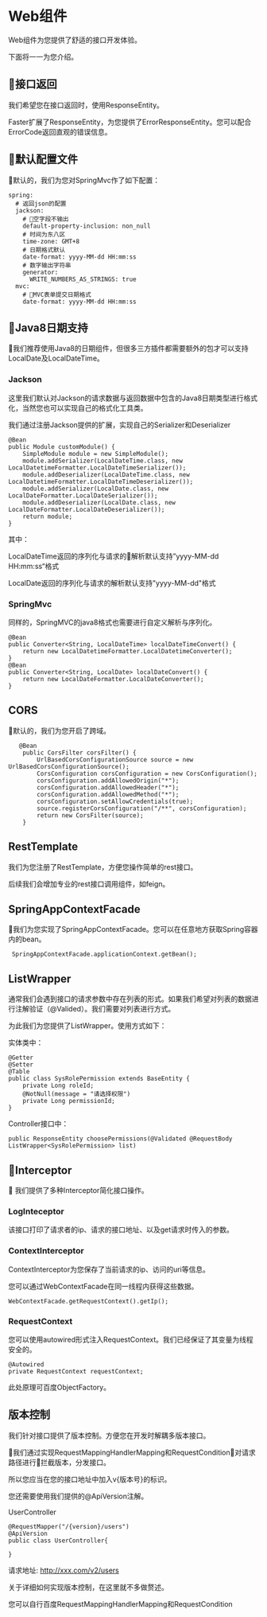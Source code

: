 # Web组件

Web组件为您提供了舒适的接口开发体验。

下面将一一为您介绍。

## 接口返回

我们希望您在接口返回时，使用ResponseEntity。

Faster扩展了ResponseEntity，为您提供了ErrorResponseEntity。您可以配合ErrorCode返回直观的错误信息。

## 默认配置文件

默认的，我们为您对SpringMvc作了如下配置：

```
spring:
  # 返回json的配置
  jackson:
    # 空字段不输出
    default-property-inclusion: non_null
    # 时间为东八区
    time-zone: GMT+8
    # 日期格式默认
    date-format: yyyy-MM-dd HH:mm:ss
    # 数字输出字符串
    generator:
      WRITE_NUMBERS_AS_STRINGS: true
  mvc:
    # MVC表单提交日期格式
    date-format: yyyy-MM-dd HH:mm:ss
```

## Java8日期支持

我们推荐使用Java8的日期组件，但很多三方插件都需要额外的包才可以支持LocalDate及LocalDateTime。

### Jackson

这里我们默认对Jackson的请求数据与返回数据中包含的Java8日期类型进行格式化，当然您也可以实现自己的格式化工具类。

我们通过注册Jackson提供的扩展，实现自己的Serializer和Deserializer

```
@Bean
public Module customModule() {
    SimpleModule module = new SimpleModule();
    module.addSerializer(LocalDateTime.class, new LocalDatetimeFormatter.LocalDateTimeSerializer());
    module.addDeserializer(LocalDateTime.class, new LocalDatetimeFormatter.LocalDateTimeDeserializer());
    module.addSerializer(LocalDate.class, new LocalDateFormatter.LocalDateSerializer());
    module.addDeserializer(LocalDate.class, new LocalDateFormatter.LocalDateDeserializer());
    return module;
}
```

其中：

LocalDateTime返回的序列化与请求的解析默认支持”yyyy-MM-dd HH:mm:ss“格式

LocalDate返回的序列化与请求的解析默认支持"yyyy-MM-dd"格式

### SpringMvc

同样的，SpringMVC的java8格式也需要进行自定义解析与序列化。

```
@Bean
public Converter<String, LocalDateTime> localDateTimeConvert() {
    return new LocalDatetimeFormatter.LocalDatetimeConverter();
}
@Bean
public Converter<String, LocalDate> localDateConvert() {
    return new LocalDateFormatter.LocalDateConverter();
}
```

## CORS

默认的，我们为您开启了跨域。

```
   @Bean
    public CorsFilter corsFilter() {
        UrlBasedCorsConfigurationSource source = new UrlBasedCorsConfigurationSource();
        CorsConfiguration corsConfiguration = new CorsConfiguration();
        corsConfiguration.addAllowedOrigin("*");
        corsConfiguration.addAllowedHeader("*");
        corsConfiguration.addAllowedMethod("*");
        corsConfiguration.setAllowCredentials(true);
        source.registerCorsConfiguration("/**", corsConfiguration);
        return new CorsFilter(source);
    }
```

## RestTemplate

我们为您注册了RestTemplate，方便您操作简单的rest接口。

后续我们会增加专业的rest接口调用组件，如feign。

## SpringAppContextFacade

我们为您实现了SpringAppContextFacade。您可以在任意地方获取Spring容器内的bean。

```
 SpringAppContextFacade.applicationContext.getBean();
```

## ListWrapper

通常我们会遇到接口的请求参数中存在列表的形式。如果我们希望对列表的数据进行注解验证（@Valided）。我们需要对列表进行方式。

为此我们为您提供了ListWrapper。使用方式如下：

实体类中：

```
@Getter
@Setter
@Table
public class SysRolePermission extends BaseEntity {
    private Long roleId;
    @NotNull(message = "请选择权限")
    private Long permissionId;
}
```

Controller接口中：

```
public ResponseEntity choosePermissions(@Validated @RequestBody ListWrapper<SysRolePermission> list)
```

## Interceptor

我们提供了多种Interceptor简化接口操作。

### LogInteceptor

该接口打印了请求者的ip、请求的接口地址、以及get请求时传入的参数。

### ContextInterceptor

ContextInterceptor为您保存了当前请求的ip、访问的uri等信息。

您可以通过WebContextFacade在同一线程内获得这些数据。

```
WebContextFacade.getRequestContext().getIp();
```

### RequestContext

您可以使用autowired形式注入RequestContext。我们已经保证了其变量为线程安全的。

```
@Autowired
private RequestContext requestContext;
```

此处原理可百度ObjectFactory。


## 版本控制

我们针对接口提供了版本控制。方便您在开发时解耦多版本接口。

我们通过实现RequestMappingHandlerMapping和RequestCondition对请求路径进行拦截版本，分发接口。

所以您应当在您的接口地址中加入v{版本号}的标识。

您还需要使用我们提供的@ApiVersion注解。

UserController

```
@RequestMapper("/{version}/users")
@ApiVersion
public class UserController{

}
```

请求地址: http://xxx.com/v2/users

关于详细如何实现版本控制，在这里就不多做赘述。

您可以自行百度RequestMappingHandlerMapping和RequestCondition
